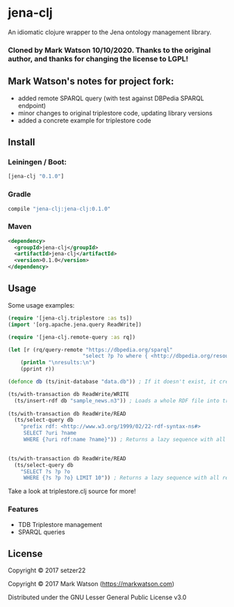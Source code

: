 # jena-clj

An idiomatic clojure wrapper to the Jena ontology management library. 

### Cloned by Mark Watson 10/10/2020. Thanks to the original author, and thanks for changing the license to LGPL!

## Mark Watson's notes for project fork:

- added remote SPARQL query (with test against DBPedia SPARQL endpoint)
- minor changes to original triplestore code, updating library versions
- added a concrete example for triplestore code

## Install

### Leiningen / Boot:

```clj
[jena-clj "0.1.0"]
```

### Gradle 

``` gradle
compile "jena-clj:jena-clj:0.1.0"
```

### Maven
``` xml
<dependency>
  <groupId>jena-clj</groupId>
  <artifactId>jena-clj</artifactId>
  <version>0.1.0</version>
</dependency>
```


## Usage

Some usage examples:

``` clj
(require '[jena-clj.triplestore :as ts])
(import '[org.apache.jena.query ReadWrite])

(require '[jena-clj.remote-query :as rq])

(let [r (rq/query-remote "https://dbpedia.org/sparql"
                        "select ?p ?o where { <http://dbpedia.org/resource/Bill_Gates> ?p ?o . } limit 12")]
    (println "\nresults:\n")
    (pprint r))

(defonce db (ts/init-database "data.db")) ; If it doesn't exist, it creates one

(ts/with-transaction db ReadWrite/WRITE
  (ts/insert-rdf db "sample_news.n3")) ; Loads a whole RDF file into triplestore
  
(ts/with-transaction db ReadWrite/READ
  (ts/select-query db
    "prefix rdf: <http://www.w3.org/1999/02/22-rdf-syntax-ns#> 
     SELECT ?uri ?name
     WHERE {?uri rdf:name ?name}")) ; Returns a lazy sequence with all results.

  
(ts/with-transaction db ReadWrite/READ
  (ts/select-query db
    "SELECT ?s ?p ?o
     WHERE {?s ?p ?o} LIMIT 10")) ; Returns a lazy sequence with all results.

```
Take a look at triplestore.clj source for more!

### Features

- TDB Triplestore management
- SPARQL queries

## License

Copyright © 2017 setzer22

Copyright © 2017 Mark Watson (https://markwatson.com)

Distributed under the GNU Lesser General Public License v3.0

